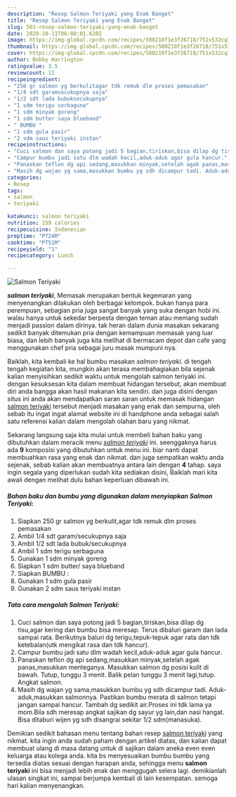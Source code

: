 ```yaml
---
description: "Resep Salmon Teriyaki yang Enak Banget"
title: "Resep Salmon Teriyaki yang Enak Banget"
slug: 503-resep-salmon-teriyaki-yang-enak-banget
date: 2020-10-11T06:08:01.620Z
image: https://img-global.cpcdn.com/recipes/580210f1e3f26718/751x532cq70/salmon-teriyaki-foto-resep-utama.jpg
thumbnail: https://img-global.cpcdn.com/recipes/580210f1e3f26718/751x532cq70/salmon-teriyaki-foto-resep-utama.jpg
cover: https://img-global.cpcdn.com/recipes/580210f1e3f26718/751x532cq70/salmon-teriyaki-foto-resep-utama.jpg
author: Bobby Harrington
ratingvalue: 3.5
reviewcount: 12
recipeingredient:
- "250 gr salmon yg berkulitagar tdk remuk dlm proses pemasakan"
- "1/4 sdt garamsecukupnya saja"
- "1/2 sdt lada bubuksecukupnya"
- "1 sdm terigu serbaguna"
- "1 sdm minyak goreng"
- "1 sdm butter saya blueband"
- " BUMBU "
- "1 sdm gula pasir"
- "2 sdm saus teriyaki instan"
recipeinstructions:
- "Cuci salmon dan saya potong jadi 5 bagian,tiriskan,bisa dilap dg tisu,agar kering dan bumbu bisa meresap. Terus dibaluri garam dan lada sampai rata. Berikutnya baluri dg terigu,tepuk-tepuk agar rata dan tdk ketebalan(utk mengikat rasa dan tdk hancur)."
- "Campur bumbu jadi satu dlm wadah kecil,aduk-aduk agar gula hancur."
- "Panaskan teflon dg api sedang,masukkan minyak,setelah agak panas,masukkan menteganya. Masukkan salmon dg posisi kulit di bawah. Tutup, tunggu 3 menit. Balik pelan tunggu 3 menit lagi,tutup. Angkat salmon."
- "Masih dg wajan yg sama,masukkan bumbu yg sdh dicampur tadi. Aduk-aduk,masukkan salmonnya. Pastikan bumbu merata di salmon tetapi jangan sampai hancur. Tambah dg sedikit air.Proses ini tdk lama ya mom.Bila sdh meresap angkat sajikan dg sayur yg lain,dan nasi hangat. Bisa ditaburi wijen yg sdh disangrai sekitar 1/2 sdm(manasuka)."
categories:
- Resep
tags:
- salmon
- teriyaki

katakunci: salmon teriyaki 
nutrition: 259 calories
recipecuisine: Indonesian
preptime: "PT24M"
cooktime: "PT51M"
recipeyield: "1"
recipecategory: Lunch

---
```



![Salmon Teriyaki](https://img-global.cpcdn.com/recipes/580210f1e3f26718/751x532cq70/salmon-teriyaki-foto-resep-utama.jpg)

<b><i>salmon teriyaki</i></b>, Memasak merupakan bentuk kegemaran yang menyenangkan dilakukan oleh berbagai kelompok. bukan hanya para perempuan, sebagian pria juga sangat banyak yang suka dengan hobi ini. walau hanya untuk sekedar berpesta dengan teman atau memang sudah menjadi passion dalam dirinya. tak heran dalam dunia masakan sekarang sedikit banyak ditemukan pria dengan kemampuan memasak yang luar biasa, dan lebih banyak juga kita melihat di bermacam depot dan cafe yang menggunakan chef pria sebagai juru masak mumpuni nya.

Baiklah, kita kembali ke hal bumbu masakan <i>salmon teriyaki</i>. di tengah tengah kegiatan kita, mungkin akan terasa membahagiakan bila sejenak kalian menyisihkan sedikit waktu untuk mengolah salmon teriyaki ini. dengan kesuksesan kita dalam membuat hidangan tersebut, akan membuat diri anda bangga akan hasil makanan kita sendiri. dan juga disini dengan situs ini anda akan mendapatkan saran saran untuk memasak hidangan <u>salmon teriyaki</u> tersebut menjadi masakan yang enak dan sempurna, oleh sebab itu ingat ingat alamat website ini di handphone anda sebagai salah satu referensi kalian dalam mengolah olahan baru yang nikmat.




Sekarang langsung saja kita mulai untuk membeli bahan baku yang dibutuhkan dalam meracik menu <u><i>salmon teriyaki</i></u> ini. seenggaknya harus ada <b>9</b> komposisi yang dibutuhkan untuk menu ini. biar nanti dapat membuahkan rasa yang enak dan nikmat. dan juga sempatkan waktu anda sejenak, sebab kalian akan membuatnya antara lain dengan <b>4</b> tahap. saya ingin segala yang diperlukan sudah kita sediakan disini, Baiklah mari kita awali dengan melihat dulu bahan keperluan dibawah ini.

<!--inarticleads1-->

##### Bahan baku dan bumbu yang digunakan dalam menyiapkan Salmon Teriyaki:

1. Siapkan 250 gr salmon yg berkulit,agar tdk remuk dlm proses pemasakan
1. Ambil 1/4 sdt garam/secukupnya saja
1. Ambil 1/2 sdt lada bubuk/secukupnya
1. Ambil 1 sdm terigu serbaguna
1. Gunakan 1 sdm minyak goreng
1. Siapkan 1 sdm butter/ saya blueband
1. Siapkan  BUMBU :
1. Gunakan 1 sdm gula pasir
1. Gunakan 2 sdm saus teriyaki instan




<!--inarticleads2-->

##### Tata cara mengolah Salmon Teriyaki:

1. Cuci salmon dan saya potong jadi 5 bagian,tiriskan,bisa dilap dg tisu,agar kering dan bumbu bisa meresap. Terus dibaluri garam dan lada sampai rata. Berikutnya baluri dg terigu,tepuk-tepuk agar rata dan tdk ketebalan(utk mengikat rasa dan tdk hancur).
1. Campur bumbu jadi satu dlm wadah kecil,aduk-aduk agar gula hancur.
1. Panaskan teflon dg api sedang,masukkan minyak,setelah agak panas,masukkan menteganya. Masukkan salmon dg posisi kulit di bawah. Tutup, tunggu 3 menit. Balik pelan tunggu 3 menit lagi,tutup. Angkat salmon.
1. Masih dg wajan yg sama,masukkan bumbu yg sdh dicampur tadi. Aduk-aduk,masukkan salmonnya. Pastikan bumbu merata di salmon tetapi jangan sampai hancur. Tambah dg sedikit air.Proses ini tdk lama ya mom.Bila sdh meresap angkat sajikan dg sayur yg lain,dan nasi hangat. Bisa ditaburi wijen yg sdh disangrai sekitar 1/2 sdm(manasuka).




Demikian sedikit bahasan menu tentang bahan resep <u>salmon teriyaki</u> yang nikmat. kita ingin anda sudah paham dengan artikel diatas, dan kalian dapat membuat ulang di masa datang untuk di sajikan dalam aneka even even keluarga atau kolega anda. kita bs menyesuaikan bumbu bumbu yang tersedia diatas sesuai dengan harapan anda, sehingga menu <b>salmon teriyaki</b> ini bisa menjadi lebih enak dan menggugah selera lagi. demikianlah ulasan singkat ini, sampai berjumpa kembali di lain kesempatan. semoga hari kalian menyenangkan.
